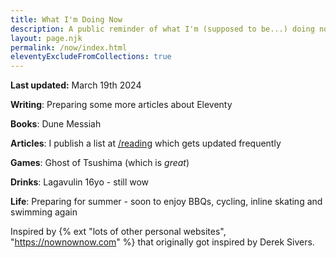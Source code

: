 ```yaml
---
title: What I'm Doing Now
description: A public reminder of what I'm (supposed to be...) doing now.
layout: page.njk
permalink: /now/index.html
eleventyExcludeFromCollections: true
---
```


**Last updated:** March 19th 2024

**Writing**: Preparing some more articles about Eleventy

**Books**: Dune Messiah

**Articles**: I publish a list at [/reading](/reading/) which gets updated frequently

**Games**: Ghost of Tsushima (which is _great_)

**Drinks**: Lagavulin 16yo - still wow

**Life**: Preparing for summer - soon to enjoy BBQs, cycling, inline skating and swimming again

<div class="hr shadow mb1"></div>

Inspired by {% ext "lots of other personal websites", "https://nownownow.com" %} that originally got inspired by Derek Sivers.
